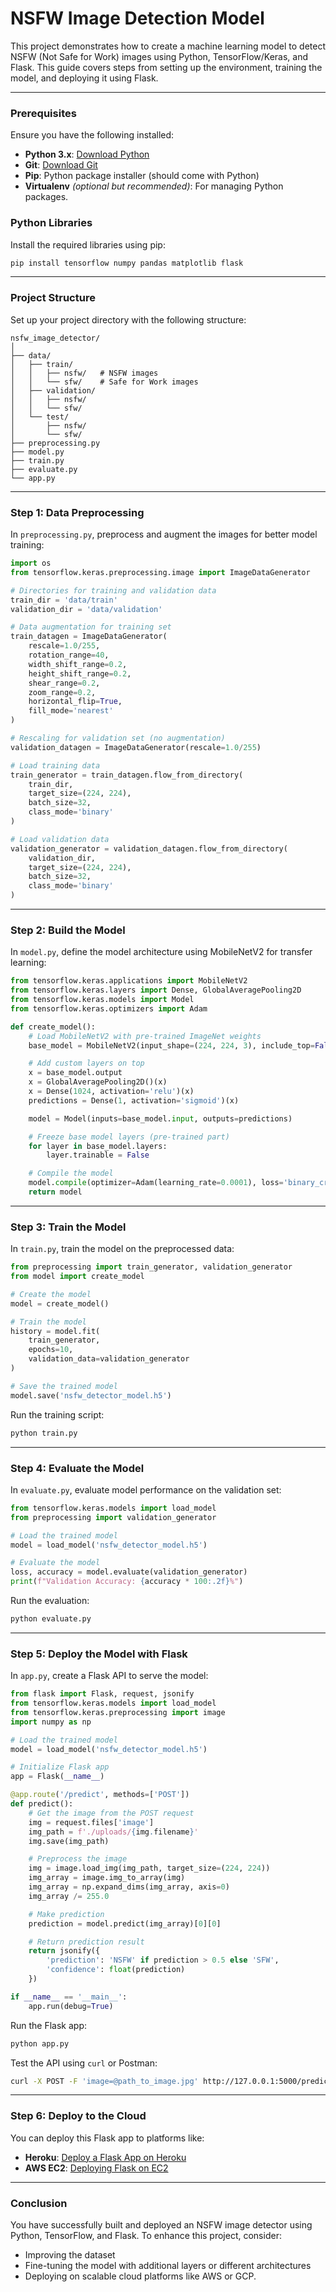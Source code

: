 

# **NSFW Image Detection Model**

This project demonstrates how to create a machine learning model to detect NSFW (Not Safe for Work) images using Python, TensorFlow/Keras, and Flask. This guide covers steps from setting up the environment, training the model, and deploying it using Flask.

---

### **Prerequisites**
Ensure you have the following installed:
- **Python 3.x**: [Download Python](https://www.python.org/downloads/)
- **Git**: [Download Git](https://git-scm.com/downloads)
- **Pip**: Python package installer (should come with Python)
- **Virtualenv** *(optional but recommended)*: For managing Python packages.

### **Python Libraries**
Install the required libraries using pip:

```bash
pip install tensorflow numpy pandas matplotlib flask
```

---

### **Project Structure**
Set up your project directory with the following structure:

```plaintext
nsfw_image_detector/
│
├── data/
│   ├── train/
│   │   ├── nsfw/   # NSFW images
│   │   └── sfw/    # Safe for Work images
│   ├── validation/
│   │   ├── nsfw/
│   │   └── sfw/
│   └── test/
│       ├── nsfw/
│       └── sfw/
├── preprocessing.py
├── model.py
├── train.py
├── evaluate.py
└── app.py
```

---

### **Step 1: Data Preprocessing**
In `preprocessing.py`, preprocess and augment the images for better model training:

```python
import os
from tensorflow.keras.preprocessing.image import ImageDataGenerator

# Directories for training and validation data
train_dir = 'data/train'
validation_dir = 'data/validation'

# Data augmentation for training set
train_datagen = ImageDataGenerator(
    rescale=1.0/255,
    rotation_range=40,
    width_shift_range=0.2,
    height_shift_range=0.2,
    shear_range=0.2,
    zoom_range=0.2,
    horizontal_flip=True,
    fill_mode='nearest'
)

# Rescaling for validation set (no augmentation)
validation_datagen = ImageDataGenerator(rescale=1.0/255)

# Load training data
train_generator = train_datagen.flow_from_directory(
    train_dir,
    target_size=(224, 224),
    batch_size=32,
    class_mode='binary'
)

# Load validation data
validation_generator = validation_datagen.flow_from_directory(
    validation_dir,
    target_size=(224, 224),
    batch_size=32,
    class_mode='binary'
)
```

---

### **Step 2: Build the Model**
In `model.py`, define the model architecture using MobileNetV2 for transfer learning:

```python
from tensorflow.keras.applications import MobileNetV2
from tensorflow.keras.layers import Dense, GlobalAveragePooling2D
from tensorflow.keras.models import Model
from tensorflow.keras.optimizers import Adam

def create_model():
    # Load MobileNetV2 with pre-trained ImageNet weights
    base_model = MobileNetV2(input_shape=(224, 224, 3), include_top=False, weights='imagenet')

    # Add custom layers on top
    x = base_model.output
    x = GlobalAveragePooling2D()(x)
    x = Dense(1024, activation='relu')(x)
    predictions = Dense(1, activation='sigmoid')(x)

    model = Model(inputs=base_model.input, outputs=predictions)

    # Freeze base model layers (pre-trained part)
    for layer in base_model.layers:
        layer.trainable = False

    # Compile the model
    model.compile(optimizer=Adam(learning_rate=0.0001), loss='binary_crossentropy', metrics=['accuracy'])
    return model
```

---

### **Step 3: Train the Model**
In `train.py`, train the model on the preprocessed data:

```python
from preprocessing import train_generator, validation_generator
from model import create_model

# Create the model
model = create_model()

# Train the model
history = model.fit(
    train_generator,
    epochs=10,
    validation_data=validation_generator
)

# Save the trained model
model.save('nsfw_detector_model.h5')
```

Run the training script:

```bash
python train.py
```

---

### **Step 4: Evaluate the Model**
In `evaluate.py`, evaluate model performance on the validation set:

```python
from tensorflow.keras.models import load_model
from preprocessing import validation_generator

# Load the trained model
model = load_model('nsfw_detector_model.h5')

# Evaluate the model
loss, accuracy = model.evaluate(validation_generator)
print(f"Validation Accuracy: {accuracy * 100:.2f}%")
```

Run the evaluation:

```bash
python evaluate.py
```

---

### **Step 5: Deploy the Model with Flask**
In `app.py`, create a Flask API to serve the model:

```python
from flask import Flask, request, jsonify
from tensorflow.keras.models import load_model
from tensorflow.keras.preprocessing import image
import numpy as np

# Load the trained model
model = load_model('nsfw_detector_model.h5')

# Initialize Flask app
app = Flask(__name__)

@app.route('/predict', methods=['POST'])
def predict():
    # Get the image from the POST request
    img = request.files['image']
    img_path = f'./uploads/{img.filename}'
    img.save(img_path)

    # Preprocess the image
    img = image.load_img(img_path, target_size=(224, 224))
    img_array = image.img_to_array(img)
    img_array = np.expand_dims(img_array, axis=0)
    img_array /= 255.0

    # Make prediction
    prediction = model.predict(img_array)[0][0]

    # Return prediction result
    return jsonify({
        'prediction': 'NSFW' if prediction > 0.5 else 'SFW',
        'confidence': float(prediction)
    })

if __name__ == '__main__':
    app.run(debug=True)
```

Run the Flask app:

```bash
python app.py
```

Test the API using `curl` or Postman:

```bash
curl -X POST -F 'image=@path_to_image.jpg' http://127.0.0.1:5000/predict
```

---

### **Step 6: Deploy to the Cloud**
You can deploy this Flask app to platforms like:
- **Heroku**: [Deploy a Flask App on Heroku](https://devcenter.heroku.com/articles/getting-started-with-python)
- **AWS EC2**: [Deploying Flask on EC2](https://docs.aws.amazon.com/elasticbeanstalk/latest/dg/create-deploy-python-flask.html)

---

### **Conclusion**
You have successfully built and deployed an NSFW image detector using Python, TensorFlow, and Flask. To enhance this project, consider:
- Improving the dataset
- Fine-tuning the model with additional layers or different architectures
- Deploying on scalable cloud platforms like AWS or GCP.

